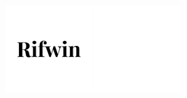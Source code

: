 <p align="center">
  <img src="Assets/dark.png#gh-light-mode-only" alt="Light Logo" width="200">
  <img src="Assets/light.png#gh-dark-mode-only" alt="Dark Logo" width="200">
</p>
